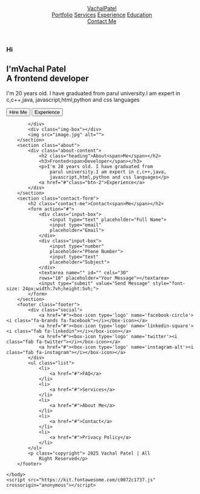 
<!DOCTYPE html>
<html lang="en">
    <head>
        <meta charset="utf-8">
        <meta name="viewport"
        content="width=device-width, initial-scale=1.0">
        <title>Personal Portfolio</title>
        <link rel="stylesheet" href="style.css">
        <link href='https://unpkg.com/boxicons@2.1.4/css/boxicons.min.css'rel='stylesheet'>
    </head>
    <body>
        <header class="header">
            <a href="#" class="logo"><span>Vachal</span>Patel</a>
            <nav class="navbar">
                <a href="#">Portfolio</a>
                <a href="#">Services</a>
                <a href="#">Experience</a>
                <a href="#">Education</a>
            </nav>
            <a href="#" class="contact">Contact Me</a>
        </header>
        <section class="home">
            <div class="home-content">
                <h3>Hi</h3>
                <h1>I'm<span>Vachal Patel<br></span> A frontend
                developer</h1>
                <p>I'm 20 years old. I have graduated from 
                    parul university.I am expert in c,c++,java,
                    javascript,html,python and css languages
                </p>
                <div class="btn-box">
                    <button class="btn-1">Hire Me</button>
                    <button class="btn-2">Experience</button>
                </div>

            </div>
            <div class="img-box"></div>
            <img src="image.jpg" alt="">
        </section>
        <section class="about">
            <div class="about-content">
                <h2 class="heading">About<span>Me</span></h2>
                <h3>Fronted<span>Developer</span></h3>
                <p>I'm 20 years old. I have graduated from 
                    parul university.I am expert in c,c++,java,
                    javascript,html,python and css languages</p>
                <a href="#"class="btn-2">Experience</a>
            </div>
        </section>
        <section class="contact-form">
            <h2 class="contact-me">Contact<span>Me</span></h2>
            <form action="#">
                <div class="input-box">
                    <input type="text" placeholder="Full Name">
                    <input type="email"
                    placeholder="Email">
                </div>
                <div class="input-box">
                    <input type="number"
                    placeholder="Phone Number">
                    <input type="text"
                    placeholder="Subject">
                </div>
                <textarea name="" id="" cols="30"
                rows="10" placeholder="Your Message"></textarea>
                <input type="submit" value="Send Message" style="font-size: 24px;width:7vh;height:5vh;">
            </form>
        </section>
        <footer class="footer">
            <div class="social">
                <a href="#"><box-icon type='logo' name='facebook-circle'><i class="fa-brands fa-facebook"></i></box-icon></a>
                <a href="#"><box-icon type='logo' name='linkedin-square'><i class="fab fa-linkedin"></i></box-icon></a>
                <a href="#"><box-icon type='logo' name='twitter'><i class="fab fa-twitter"></i></box-icon></a>
                <a href="#"><box-icon type='logo' name='instagram-alt'><i class="fab fa-instagram"></i></box-icon></a>
            </div>
            <ul class="list">
                <li>
                    <a href="#">FAQ</a>
                </li>
                <li>
                    <a href="#">Services</a>
                </li>
                <li>
                    <a href="#">About Me</a>
                </li>
                <li>
                    <a href="#">Contact</a>
                </li>
                <li>
                    <a href="#">Privacy Policy</a>
                </li>
            </ul>
            <p class="copyright"> 2025 Vachal Patel | All
                Right Reserved</p>
        </footer>

    </body>
    <script src="https://kit.fontawesome.com/c0072c1737.js" crossorigin="anonymous"></script>
</html>
